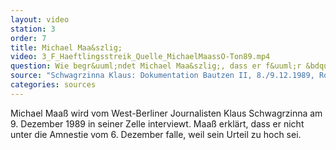 ```yaml
---
layout: video
station: 3
order: 7
title: Michael Maa&szlig;
video: 3_F_Haeftlingsstreik_Quelle_MichaelMaassO-Ton89.mp4
question: Wie begr&uuml;ndet Michael Maa&szlig;, dass er f&uuml;r &bdquo;Nichts&ldquo; mehr sitze?
source: "Schwagrzinna Klaus: Dokumentation Bautzen II, 8./9.12.1989, Rohmaterial, Archiv Gedenkstätte Bautzen"
categories: sources
---
```

Michael Maaß wird vom West-Berliner Journalisten Klaus Schwagrzinna am 9. Dezember 1989 in seiner Zelle interviewt. Maaß erklärt, dass er nicht unter die Amnestie vom 6. Dezember falle, weil sein Urteil zu hoch sei. 